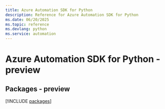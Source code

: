 ```yaml
---
title: Azure Automation SDK for Python
description: Reference for Azure Automation SDK for Python
ms.date: 06/20/2025
ms.topic: reference
ms.devlang: python
ms.service: automation
---
```

# Azure Automation SDK for Python - preview
## Packages - preview
[!INCLUDE [packages](automation-index.md)]